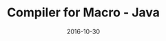 ---
layout: project
type: project
image: images/compiler.jpg
title: Compiler for Macro - Java
# All dates must be YYYY-MM-DD format!
date: 2016-10-30
labels:
  - Java
  - JavaCC
  - JTB
  - Flex
  - Bison
  - Compiler
permalink: https://github.com/uday96/MiniJava-Compiler
summary: Through six phases, we designed a compiler for subset of Java called Macro-Java using Flex, Bison and JavaCC in C and Java.
---